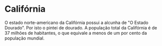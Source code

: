 # Califórnia

O estado norte-americano da Califórnia possui a alcunha de "O Estado Dourado".
Por isto o pintei de dourado. A população total da Califórnia é de 37 milhões de
habitantes, o que equivale a menos de um por cento da população mundial.
